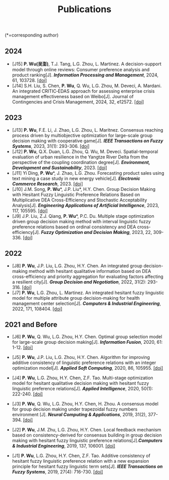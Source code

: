 ﻿---
layout: page
title:  Publications
cover:  false
menu:   true
order:  3
---
 (*=corresponding author)
## 2024
* [J15] **P. Wu(吴澎)**, T.J. Tang, L.G. Zhou, L. Martinez. A decision-support model through online reviews: Consumer preference analysis and product ranking[J]. ***Information Processing and Management***, 2024, 61, 103728.  [[doi]](https://doi.org/10.1016/j.ipm.2024.103728)
* [J14] S.H. Liu, S. Chen, **P. Wu**, Q. Wu, L.G. Zhou, M. Deveci, A. Mardani. An integrated CRITIC‐EDAS approach for assessing enterprise crisis management effectiveness based on Weibo[J]. Journal of Contingencies and Crisis Management, 2024, 32, e12572.  [[doi]](https://doi.org/10.1111/1468-5973.12572)

## 2023
* [J13] **P. Wu**, F.E. Li, J. Zhao, L.G. Zhou, L. Maritnez. Consensus reaching process driven by multiobjective optimization for large-scale group decision making with cooperative game[J]. ***IEEE Transactions on Fuzzy Systems***, 2023, 31(1): 293-306.  [[doi]](https://doi.org/10.1109/TFUZZ.2022.3186186)
* [J12] **P. Wu**, Q.X. Duan, L.G. Zhou, Q. Wu, M. Deveci. Spatial-temporal evaluation of urban resilience in the Yangtze River Delta from the perspective of the coupling coordination degree[J]. ***Environment, Development and Sustainability***, 2023.  [[doi]](https://doi.org/10.1007/s10668-023-03087-2)
* [J11] Yi Ding, **P. Wu***, J. Zhao, L.G. Zhou. Forecasting product sales using text mining a case study in new energy vehicle[J]. ***Electronic Commerce Research***, 2023.  [[doi]](https://doi.org/10.1007/s10660-023-09701-9)
* [J10] J.M. Song, **P. Wu***, J.P. Liu*, H.Y. Chen. Group Decision Making with Hesitant Fuzzy Linguistic Preference Relations Based on Multiplicative DEA Cross-Efficiency and Stochastic Acceptability Analysis[J]. ***Engineering Applications of Artificial Intelligence***, 2023, 117, 105595.  [[doi]](https://doi.org/10.1016/j.engappai.2022.105595)
* [J9] J.P. Liu, Z.J. Qiang, **P. Wu***, P.C. Du. Multiple stage optimization driven group decision making method with interval linguistic fuzzy preference relations based on ordinal consistency and DEA cross-efficiency[J]. ***Fuzzy Optimization and Decision Making***, 2023, 22, 309-336.  [[doi]](https://doi.org/10.1007/s10700-022-09394-z)



## 2022
* [J8] **P. Wu**, J.P. Liu, L.G. Zhou, H.Y. Chen. An integrated group decision-making method with hesitant qualitative information based on DEA cross-efficiency and priority aggregation for evaluating factors affecting a resilient city[J]. ***Group Decision and Negotiation***, 2022, 31(2): 293-316.  [[doi]](https://doi.org/10.1007/s10726-021-09768-5)
* [J7] **P. Wu**, L.G. Zhou, L. Martinez. An integrated hesitant fuzzy linguistic model for multiple attribute group decision-making for health management center selection[J]. ***Computers & Industrial Engineering***, 2022, 171, 108404.  [[doi]](https://doi.org/10.1016/j.cie.2022.108404)

## 2021 and Before
* [J6] **P. Wu**, Q. Wu, L.G. Zhou, H.Y. Chen. Optimal group selection model for large-scale group decision making[J]. ***Information Fusion***, 2020, 61: 1-12.  [[doi]](https://doi.org/10.1016/j.inffus.2020.03.002)

* [J5] **P. Wu**, J.P. Liu, L.G. Zhou, H.Y. Chen. Algorithm for improving additive consistency of linguistic preference relations with an integer optimization model[J]. ***Applied Soft Computing***, 2020, 86, 105955.  [[doi]](https://doi.org/10.1016/j.asoc.2019.105955)

* [J4] **P. Wu**, L.G. Zhou, H.Y. Chen, Z.F. Tao. Multi-stage optimization model for hesitant qualitative decision making with hesitant fuzzy linguistic preference relations[J]. ***Applied Intelligence***, 2020, 50(1): 222-240.   [[doi]](https://doi.org/10.1007/s10489-019-01502-8)

* [J3] **P. Wu**, Q. Wu, L.G. Zhou, H.Y. Chen, H. Zhou. A consensus model for group decision making under trapezoidal fuzzy numbers environment [J]. ***Neural Computing & Applications***, 2019, 31(2), 377-394.    [[doi]](https://doi.org/10.1007/s00521-017-3055-z)

* [J2] **P. Wu**, J.M. Zhu, L.G. Zhou, H.Y. Chen. Local feedback mechanism based on consistency-derived for consensus building in group decision making with hesitant fuzzy linguistic preference relations[J].***Computers & Industrial Engineering***, 2019, 137, 106001.   [[doi]](https://doi.org/10.1016/j.cie.2019.106001)

* [J1] **P. Wu**, L.G. Zhou, H.Y. Chen, Z.F. Tao. Additive consistency of hesitant fuzzy linguistic preference relation with a new expansion principle for hesitant fuzzy linguistic term sets[J]. ***IEEE Transactions on Fuzzy Systems***, 2019, 27(4): 716-730.    [[doi]](https://doi.org/10.1109/TFUZZ.2018.2868492)

  

  

  


